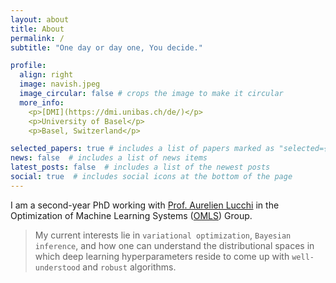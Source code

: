 ```yaml
---
layout: about
title: About
permalink: /
subtitle: "One day or day one, You decide."

profile:
  align: right
  image: navish.jpeg
  image_circular: false # crops the image to make it circular
  more_info: 
    <p>[DMI](https://dmi.unibas.ch/de/)</p>
    <p>University of Basel</p>
    <p>Basel, Switzerland</p>

selected_papers: true # includes a list of papers marked as "selected={true}"
news: false  # includes a list of news items
latest_posts: false  # includes a list of the newest posts
social: true  # includes social icons at the bottom of the page
---
```


I am a second-year PhD working with [Prof. Aurelien Lucchi](https://omls.dmi.unibas.ch/en/persons/aurelien-lucchi/) in the Optimization of Machine Learning Systems ([OMLS](https://omls.dmi.unibas.ch/en/)) Group. 

>My current interests lie in `variational optimization`, `Bayesian inference`, and how one can understand the distributional spaces in which deep learning hyperparameters reside to come up with `well-understood` and `robust` algorithms.


